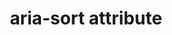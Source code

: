 ---
{
  "title": "aria-sort attribute",
  "description": "Indicates if items in a table or grid are sorted in ascending or descending order.",
  "category": "aria",
  "keywords": "aria-sort attribute",
  "last_test_date": "2020-09-08",
  "test_results_url": "https://a11ysupport.io/tech/aria/aria-sort_attribute",
  "test_url": "https://a11ysupport.io/tech/aria/aria-sort_attribute",
  "notes_by_num": {
    "1": "Didn't convey changes to the sort value",
    "2": "Didn't convey the 'none' value by indicating that the header is unsorted but sortable",
    "3": "Didn't convey the 'ascending' value",
    "4": "Didn't convey the 'descending' value",
    "5": "Didn't convey the 'other' value"
  },
  "stats": {
    "jaws": {
      "chrome": {
        "92": "a #1 #2"
      },
      "edge": {
        "92": "u"
      },
      "ie": {
        "11": "a #1 #2"
      },
      "firefox": {
        "80": "a #2"
      }
    },
    "narrator": {
      "edge": {
        "85": "a #1 #2"
      }
    },
    "nvda": {
      "chrome": {
        "92": "a #1 #2"
      },
      "edge": {
        "92": "a #1 #2"
      },
      "firefox": {
        "80": "a #1 #2"
      },
      "ie": {
        "11": "u"
      }
    },
    "orca": {
      "firefox": {
        "85": "a #1 #3 #4 #2 #5"
      }
    },
    "vo_ios": {
      "ios_saf": {
        "13.6.1": "a #1 #2 #5"
      }
    },
    "vo_macos": {
      "safari": {
        "13.1.2": "a #1 #2 #5"
      }
    },
    "talkback": {
      "and_chr": {
        "85": "a #1 #3 #4 #2 #5"
      },
      "and_ff": {
        "80": "u"
      }
    }
  },
  "links": {
    "ARIA spec for aria-sort": "https://www.w3.org/TR/wai-aria-1.1/#aria-sort"
  }
}
---